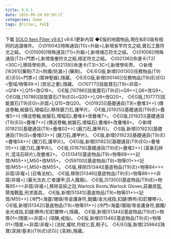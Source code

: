 ```yaml
---
title: 9.6.1
date: 2025-09-20 09:59:17
categories: Game
tags: [Filter, PoE]
---
```

下載 [SOLO Item Filter v9.6.1](https://u.pcloud.link/publink/show?code=XZoIuB5Z8cyKrph17pSnGB0KRNkiDFa7UfYV)
v9.6.1更新內容
◆E版的地圖物品,現在和EG版有相同的過濾條件。
◇[01004][特殊通貨(T0)<升級>],新增長竿符文之結,寶石工藝符文之結。
◇[01006][特殊通貨(T1)<升級>],新增魂芯符文之結。
◇[01008][特殊通貨(T2)<門票>],新增堡壘符文之結,穩定符文之結。
◇[02136][命運卡(T2)<EQ><30C>],移除學術界。
◇[02139][命運卡(T3)<EQ><3C>],新增學術界。
◇新增[16261][藥劑(T2)<附魔/防漏>] (藥劑)。
◇E/EG版,新增[00130][任務物品(T9)(E)(EG)<門票>] (眾神聖器),隱藏。
◇E/EG版,新增[00146][任務物品(T9)(E)(EG)<聖域/物等99->] (禁忌之書),隱藏。
◇[10777][技能寶石(T9)<非腐><Q18+>],Q15+改Q18+。
◇E版,[10786][技能寶石(T9)(E)<Q9+>],Q6+改Q9+。
◇EG版,[10786][技能寶石(T9)(EG)<Q20+>],Q9+改Q20+。
◇EG版,[10777][技能寶石(T9)(EG)<非腐><Q20>],Q15+改Q20。
◇[01925][基礎通貨(T9)<疊堆3+>] (傳送卷軸,蛻變石,增幅石),移除磨刀石,護甲片。
◇E版,[01925][基礎通貨(T9)(E)<疊堆5+>] (傳送卷軸,蛻變石,增幅石),疊堆4+改疊堆7+。
◇EG版,[01925][基礎通貨(T9)(EG)<疊堆7+>] (傳送卷軸,蛻變石,增幅石),疊堆6+改疊堆8+。
◇新增[01923][基礎通貨(T9)<疊堆02+>] (磨刀石,護甲片)。
◇S版,新增[01923][基礎通貨(T9)(S)<疊堆03+>] (磨刀石,護甲片)。
◇E版,新增[01923][基礎通貨(T9)(E)<疊堆04+>] (磨刀石,護甲片)。
◇EG版,新增[01923][基礎通貨(T9)(EG)<疊堆05+>] (磨刀石,護甲片)。
◇E版,[01679][基礎通貨(T9)(E)<疊堆2+>] (富豪石碎片,混沌石碎片),改疊堆2+。
◇[51341][基底物品(T9)<物等68+><記憶/M55+>],M50+改M55+。
◇[59700][基底物品(T9)<物等01+><記憶/M55+>],M50+改M55+。
◇E版,移除[51344][基底物品(T9)(E)<物等84+><非腐/非複>] (召喚法杖)。
◇E版,移除[51346][基底物品(T9)(E)<物等86+><非腐/非複>] (暮光法衣,亡者護甲,巨人魔盾)。
◇E版,[51350][基底物品(T9)(E)<物等85+><非腐/非複>],移除巫妖之冠,Warlock Boots,Warlock Gloves,莊嚴皮盔,鬧鬼戰盔,刑求面具。
◇E版,新增[51341][基底物品(T9)<物等01+><記憶/M55+>] (冷門<海靈/珊瑚/帝金護身符,鍛鐵/金光戒指,扣鏈/飾布/扣釘腰帶>)。
◇E版,新增[51342][基底物品(T9)<物等01+>] (冷門<海靈/珊瑚/帝金護身符,鍛鐵/金光戒指,扣鏈/飾布/扣釘腰帶>),隱藏。
◇E版,新增[51344][基底物品(T9)(E)<物等01+/隱匿><非腐>] (項鍊,戒指)。
◇E版,新增[51346][基底物品(T9)(E)<物等01+/隱匿><非腐/非複>] (法杖,權杖,符紋匕首,鞋子)。
◇E/EG版,新增[25984][珠寶(深淵/基本)(T9)(E)(EG)] (深淵),隱藏。